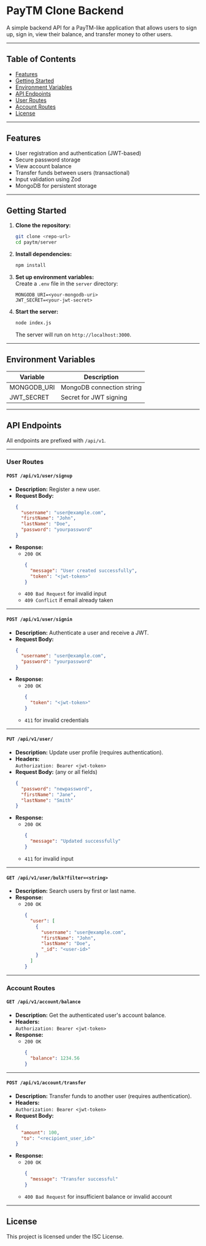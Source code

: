 # PayTM Clone Backend

A simple backend API for a PayTM-like application that allows users to sign up, sign in, view their balance, and transfer money to other users.

---

## Table of Contents

- [Features](#features)
- [Getting Started](#getting-started)
- [Environment Variables](#environment-variables)
- [API Endpoints](#api-endpoints)
- [User Routes](#user-routes)
- [Account Routes](#account-routes)
- [License](#license)

---

## Features

- User registration and authentication (JWT-based)
- Secure password storage
- View account balance
- Transfer funds between users (transactional)
- Input validation using Zod
- MongoDB for persistent storage

---

## Getting Started

1. **Clone the repository:**
   ```bash
   git clone <repo-url>
   cd paytm/server
   ```

2. **Install dependencies:**
   ```bash
   npm install
   ```

3. **Set up environment variables:**  
   Create a `.env` file in the `server` directory:
   ```
   MONGODB_URI=<your-mongodb-uri>
   JWT_SECRET=<your-jwt-secret>
   ```

4. **Start the server:**
   ```bash
   node index.js
   ```
   The server will run on `http://localhost:3000`.

---

## Environment Variables

| Variable      | Description                |
|---------------|---------------------------|
| MONGODB_URI   | MongoDB connection string |
| JWT_SECRET    | Secret for JWT signing    |

---

## API Endpoints

All endpoints are prefixed with `/api/v1`.

---

### User Routes

#### `POST /api/v1/user/signup`

- **Description:** Register a new user.
- **Request Body:**
  ```json
  {
    "username": "user@example.com",
    "firstName": "John",
    "lastName": "Doe",
    "password": "yourpassword"
  }
  ```
- **Response:**
  - `200 OK`
    ```json
    {
      "message": "User created successfully",
      "token": "<jwt-token>"
    }
    ```
  - `400 Bad Request` for invalid input
  - `409 Conflict` if email already taken

---

#### `POST /api/v1/user/signin`

- **Description:** Authenticate a user and receive a JWT.
- **Request Body:**
  ```json
  {
    "username": "user@example.com",
    "password": "yourpassword"
  }
  ```
- **Response:**
  - `200 OK`
    ```json
    {
      "token": "<jwt-token>"
    }
    ```
  - `411` for invalid credentials

---

#### `PUT /api/v1/user/`

- **Description:** Update user profile (requires authentication).
- **Headers:**  
  `Authorization: Bearer <jwt-token>`
- **Request Body:** (any or all fields)
  ```json
  {
    "password": "newpassword",
    "firstName": "Jane",
    "lastName": "Smith"
  }
  ```
- **Response:**
  - `200 OK`
    ```json
    {
      "message": "Updated successfully"
    }
    ```
  - `411` for invalid input

---

#### `GET /api/v1/user/bulk?filter=<string>`

- **Description:** Search users by first or last name.
- **Response:**
  - `200 OK`
    ```json
    {
      "user": [
        {
          "username": "user@example.com",
          "firstName": "John",
          "lastName": "Doe",
          "_id": "<user-id>"
        }
      ]
    }
    ```

---

### Account Routes

#### `GET /api/v1/account/balance`

- **Description:** Get the authenticated user's account balance.
- **Headers:**  
  `Authorization: Bearer <jwt-token>`
- **Response:**
  - `200 OK`
    ```json
    {
      "balance": 1234.56
    }
    ```

---

#### `POST /api/v1/account/transfer`

- **Description:** Transfer funds to another user (requires authentication).
- **Headers:**  
  `Authorization: Bearer <jwt-token>`
- **Request Body:**
  ```json
  {
    "amount": 100,
    "to": "<recipient_user_id>"
  }
  ```
- **Response:**
  - `200 OK`
    ```json
    {
      "message": "Transfer successful"
    }
    ```
  - `400 Bad Request` for insufficient balance or invalid account

---

## License

This project is licensed under the ISC License.
